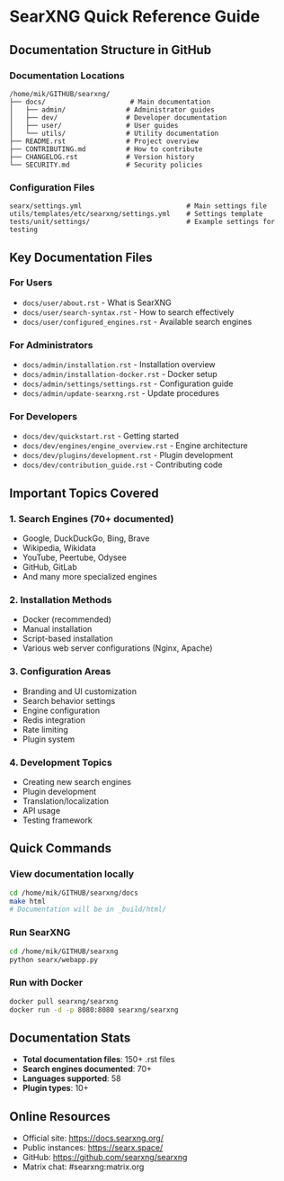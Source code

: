 # SearXNG Quick Reference Guide

## Documentation Structure in GitHub

### Documentation Locations
```
/home/mik/GITHUB/searxng/
├── docs/                     # Main documentation
│   ├── admin/               # Administrator guides
│   ├── dev/                 # Developer documentation
│   ├── user/                # User guides
│   └── utils/               # Utility documentation
├── README.rst               # Project overview
├── CONTRIBUTING.md          # How to contribute
├── CHANGELOG.rst            # Version history
└── SECURITY.md              # Security policies
```

### Configuration Files
```
searx/settings.yml                          # Main settings file
utils/templates/etc/searxng/settings.yml    # Settings template
tests/unit/settings/                        # Example settings for testing
```

## Key Documentation Files

### For Users
- `docs/user/about.rst` - What is SearXNG
- `docs/user/search-syntax.rst` - How to search effectively
- `docs/user/configured_engines.rst` - Available search engines

### For Administrators
- `docs/admin/installation.rst` - Installation overview
- `docs/admin/installation-docker.rst` - Docker setup
- `docs/admin/settings/settings.rst` - Configuration guide
- `docs/admin/update-searxng.rst` - Update procedures

### For Developers
- `docs/dev/quickstart.rst` - Getting started
- `docs/dev/engines/engine_overview.rst` - Engine architecture
- `docs/dev/plugins/development.rst` - Plugin development
- `docs/dev/contribution_guide.rst` - Contributing code

## Important Topics Covered

### 1. Search Engines (70+ documented)
- Google, DuckDuckGo, Bing, Brave
- Wikipedia, Wikidata
- YouTube, Peertube, Odysee
- GitHub, GitLab
- And many more specialized engines

### 2. Installation Methods
- Docker (recommended)
- Manual installation
- Script-based installation
- Various web server configurations (Nginx, Apache)

### 3. Configuration Areas
- Branding and UI customization
- Search behavior settings
- Engine configuration
- Redis integration
- Rate limiting
- Plugin system

### 4. Development Topics
- Creating new search engines
- Plugin development
- Translation/localization
- API usage
- Testing framework

## Quick Commands

### View documentation locally
```bash
cd /home/mik/GITHUB/searxng/docs
make html
# Documentation will be in _build/html/
```

### Run SearXNG
```bash
cd /home/mik/GITHUB/searxng
python searx/webapp.py
```

### Run with Docker
```bash
docker pull searxng/searxng
docker run -d -p 8080:8080 searxng/searxng
```

## Documentation Stats
- **Total documentation files**: 150+ .rst files
- **Search engines documented**: 70+
- **Languages supported**: 58
- **Plugin types**: 10+

## Online Resources
- Official site: https://docs.searxng.org/
- Public instances: https://searx.space/
- GitHub: https://github.com/searxng/searxng
- Matrix chat: #searxng:matrix.org